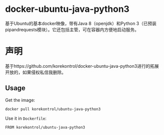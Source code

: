# docker-ubuntu-java-python3
基于Ubuntu的基本docker映像，带有Java 8（openjdk）和Python 3（已预装pipandrequests模块）。它还包括主管，可在容器内方便地启动服务。
# 声明
基于https://github.com/korekontrol/docker-ubuntu-java-python3进行的拓展开放的，如果侵权私信我删除。

## Usage
Get the image:
```
docker pull korekontrol/ubuntu-java-python3
```

Use it in `Dockerfile`:
```
FROM korekontrol/ubuntu-java-python3
```
